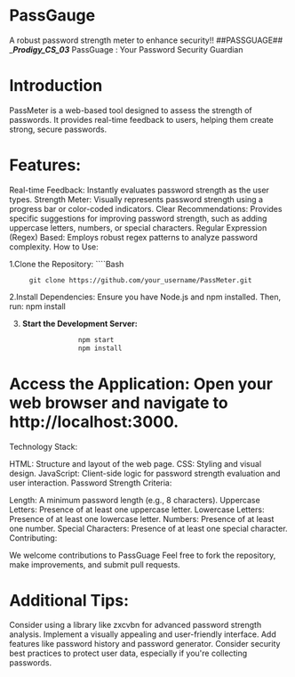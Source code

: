# PassGauge
A robust password strength meter to enhance security!! ##PASSGUAGE##    ______Prodigy_CS_03_____
PassGuage : Your Password Security Guardian

# Introduction
PassMeter is a web-based tool designed to assess the strength of passwords. It provides real-time feedback to users, helping them create strong, secure passwords.

# Features:

Real-time Feedback: Instantly evaluates password strength as the user types.
Strength Meter: Visually represents password strength using a progress bar or color-coded indicators.
Clear Recommendations: Provides specific suggestions for improving password strength, such as adding uppercase letters, numbers, or special characters.
Regular Expression (Regex) Based: Employs robust regex patterns to analyze password complexity.
How to Use:

1.Clone the Repository:
            ````Bash

         git clone https://github.com/your_username/PassMeter.git

2.Install Dependencies: Ensure you have Node.js and npm installed. Then, run:
   npm install

3. **Start the Development Server:**
     ````Bash
                   npm start
                   npm install

# Access the Application: Open your web browser and navigate to http://localhost:3000.   
Technology Stack:

HTML: Structure and layout of the web page.
CSS: Styling and visual design.
JavaScript: Client-side logic for password strength evaluation and user interaction.
Password Strength Criteria:

Length: A minimum password length (e.g., 8 characters).
Uppercase Letters: Presence of at least one uppercase letter.
Lowercase Letters: Presence of at least one lowercase letter.
Numbers: Presence of at least one number.
Special Characters: Presence of at least one special character.
Contributing:

We welcome contributions to PassGuage Feel free to fork the repository, make improvements, and submit pull requests. 

# Additional Tips:

Consider using a library like zxcvbn for advanced password strength analysis.
Implement a visually appealing and user-friendly interface.
Add features like password history and password generator.
Consider security best practices to protect user data, especially if you're collecting passwords.

